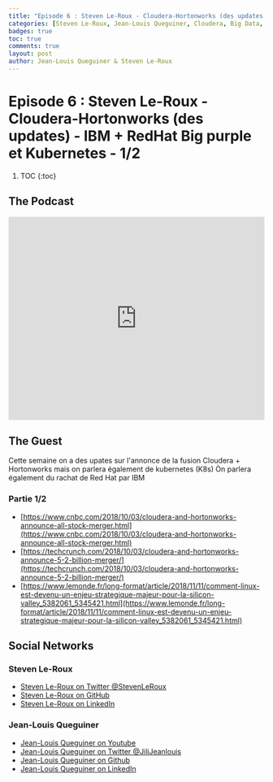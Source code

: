 ```yaml
---
title: "Episode 6 : Steven Le-Roux - Cloudera-Hortonworks (des updates) - IBM + RedHat Big purple et Kubernetes - 1/2"
categories: [Steven Le-Roux, Jean-Louis Queguiner, Cloudera, Big Data, Hadoop, Hortonworks, IBM, RedHat]
badges: true
toc: true
comments: true
layout: post
author: Jean-Louis Queguiner & Steven Le-Roux
---
```

# Episode 6 : Steven Le-Roux - Cloudera-Hortonworks (des updates) - IBM + RedHat Big purple et Kubernetes - 1/2 

1. TOC
{:toc}

## The Podcast

<iframe src="https://widget.spreaker.com/player?episode_id=16278279&theme=light&autoplay=false&playlist=false&cover_image_url=https%3A%2F%2Fd3wo5wojvuv7l.cloudfront.net%2Fimages.spreaker.com%2Foriginal%2F7a3995c37bb49670550a292596744393.jpg" width="100%" height="400px" frameborder="0"></iframe>

## The Guest
Cette semaine on a des upates sur l'annonce de la fusion Cloudera + Hortonworks mais on parlera également de kubernetes (K8s)
Òn parlera également du rachat de Red Hat par IBM

### Partie 1/2
- [https://www.cnbc.com/2018/10/03/cloudera-and-hortonworks-announce-all-stock-merger.html](https://www.cnbc.com/2018/10/03/cloudera-and-hortonworks-announce-all-stock-merger.html)
- [https://techcrunch.com/2018/10/03/cloudera-and-hortonworks-announce-5-2-billion-merger/](https://techcrunch.com/2018/10/03/cloudera-and-hortonworks-announce-5-2-billion-merger/)
- [https://www.lemonde.fr/long-format/article/2018/11/11/comment-linux-est-devenu-un-enjeu-strategique-majeur-pour-la-silicon-valley_5382061_5345421.html](https://www.lemonde.fr/long-format/article/2018/11/11/comment-linux-est-devenu-un-enjeu-strategique-majeur-pour-la-silicon-valley_5382061_5345421.html)

## Social Networks

### Steven Le-Roux
- [Steven Le-Roux on Twitter @StevenLeRoux](https://twitter.com/StevenLeRoux)
- [Steven Le-Roux on GitHub](https://github.com/StevenLeRoux)
- [Steven Le-Roux on LinkedIn](https://www.linkedin.com/in/stevenleroux/)

### Jean-Louis Queguiner
- [Jean-Louis Queguiner on Youtube](https://www.youtube.com/channel/UCVso5UVvQeGAuwbksmA95iA)
- [Jean-Louis Queguiner on Twitter @JiliJeanlouis](https://twitter.com/JiliJeanlouis)
- [Jean-Louis Queguiner on Github](https://github.com/jqueguiner)
- [Jean-Louis Queguiner on LinkedIn](https://fr.linkedin.com/in/jlqueguiner)
